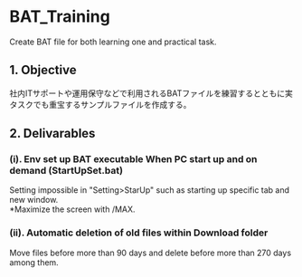 # BAT_Training
Create BAT file for both learning one and practical task.

## 1. Objective  
社内ITサポートや運用保守などで利用されるBATファイルを練習するとともに実タスクでも重宝するサンプルファイルを作成する。
## 2. Delivarables  
### (i). Env set up BAT executable When PC start up and on demand (StartUpSet.bat)
Setting impossible in "Setting>StarUp" such as starting up specific tab and new window.  
*Maximize the screen with /MAX.
### (ii). Automatic deletion of old files within Download folder
Move files before more than 90 days and delete before more than 270 days among them.
